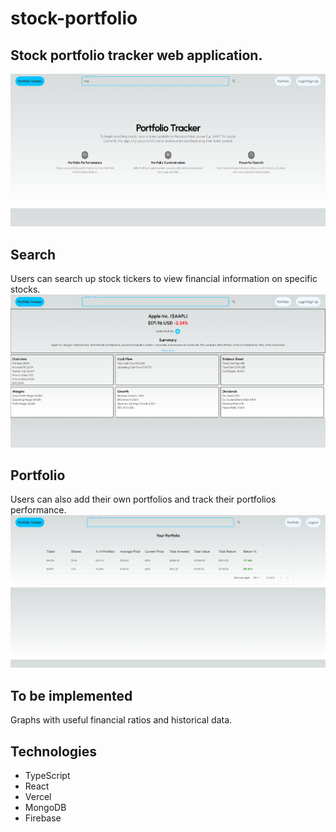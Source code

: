 # stock-portfolio

## Stock portfolio tracker web application.  
![Home](/images/home.png)
## Search
Users can search up stock tickers to view financial information on specific stocks.
![Search](/images/search.png)

## Portfolio

Users can also add their own portfolios and track their portfolios performance.
![Portfolio](/images/portfolio.png)
## To be implemented

Graphs with useful financial ratios and historical data.

## Technologies

- TypeScript
- React
- Vercel
- MongoDB
- Firebase
